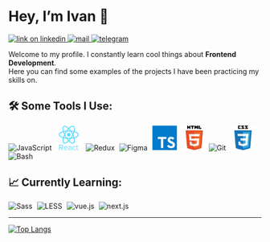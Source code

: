 # Hey, I’m Ivan 👋

<a href="https://linkedin.com/in/ivan-gorobec-4437791ba">
<img src="https://img.shields.io/badge/-IvanGorobec-blue?style=flat-for-the-badge&logo=linkedin&logoColor=white&link=https://linkedin.com/in/ivan-gorobec-4437791ba/" alt="link on linkedin">
</a>

<a href="mailto:work.gorobec@gmail.com">
<img src="https://img.shields.io/badge/work.gorobec@gmail.com-D14836?style=flat-for-the-badge&logo=gmail&logoColor=white&link=mailto:work.gorobec@gmail.com" alt="mail">
</a>

<a href="https://t.me/navi_sparrow94">
<img src="https://img.shields.io/badge/navi_sparrow94-2CA5E0?style=flat-for-the-badge&logo=telegram&logoColor=white?link=https://t.me/navi_sparrow94" alt="telegram">
</a>

Welcome to my profile. I constantly learn cool things about **Frontend Development**.<br>
Here you can find some examples of the projects I have been practicing my skills on.

## 🛠️ Some Tools I Use:
<p dir="auto">
<img src="https://raw.githubusercontent.com/jmnote/z-icons/master/svg/javascript.svg" width="50" height="50" alt="JavaScript" style="margin-right: 5px">
<img src="https://raw.githubusercontent.com/devicons/devicon/master/icons/react/react-original-wordmark.svg" width="50" height="50" alt="React.js" style="margin-right: 5px">
<img src="https://cdn.jsdelivr.net/gh/devicons/devicon/icons/redux/redux-original.svg" width="50" height="50" alt="Redux" style="margin-right: 5px">
<img src="https://cdn.jsdelivr.net/gh/devicons/devicon/icons/figma/figma-original.svg" width="50" height="50" alt="Figma" style="margin-right: 5px">
<img src="https://raw.githubusercontent.com/devicons/devicon/master/icons/typescript/typescript-original.svg" width="50" height="50" alt="TypeScript" style="margin-right: 5px">
<img src="https://raw.githubusercontent.com/devicons/devicon/master/icons/html5/html5-original-wordmark.svg" width="50" height="50" alt="HTML5">
<img src="https://cdn.jsdelivr.net/gh/devicons/devicon/icons/git/git-original.svg" width="50" height="50" alt="Git" style="margin-right: 5px">
<img src="https://raw.githubusercontent.com/devicons/devicon/master/icons/css3/css3-original-wordmark.svg" width="50" height="50" alt="CSS3" style="margin-right: 5px">
<img src="https://camo.githubusercontent.com/bbb327d6ba7708520eaafd13396fed64d73bf5df5c4cdd0ba03cf0843f7a9340/68747470733a2f2f7777772e766563746f726c6f676f2e7a6f6e652f6c6f676f732f676e755f626173682f676e755f626173682d69636f6e2e737667" width="50" height="50" alt="Bash" style="margin-right: 5px;">
 </p>

 ## 📈 Currently Learning:
<p dir="auto">
<img src="https://cdn.jsdelivr.net/gh/devicons/devicon/icons/sass/sass-original.svg" width="60" height="60" alt="Sass" style="margin-right: 5px">
<img src="https://cdn.jsdelivr.net/gh/devicons/devicon/icons/less/less-plain-wordmark.svg" width="60" height="60" alt="LESS" style="margin-right: 5px">
<img src="https://cdn.jsdelivr.net/gh/devicons/devicon/icons/vuejs/vuejs-original-wordmark.svg" width="60" height="60" alt="vue.js" style="margin-right: 5px">
<img src="https://cdn.jsdelivr.net/gh/devicons/devicon/icons/nextjs/nextjs-original-wordmark.svg" width="60" height="60" alt="next.js" style="margin-right: 5px">
</p>

---

[![Top Langs](https://github-readme-stats.vercel.app/api/top-langs/?username=NaviSparrow&layout=compact)](https://github.com/anuraghazra/github-readme-stats)
